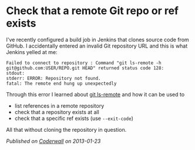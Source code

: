 # Check that a remote Git repo or ref exists

I've recently configured a build job in Jenkins that clones source code from GitHub. I accidentally entered an invalid Git repository URL and this is what Jenkins yelled at me:

    Failed to connect to repository : Command "git ls-remote -h git@github.com:USER/REPO.git HEAD" returned status code 128:
    stdout:
    stderr: ERROR: Repository not found.
    fatal: The remote end hung up unexpectedly

Through this error I learned about [git ls-remote](http://git-scm.com/docs/git-ls-remote) and how it can be used to

- list references in a remote repository
- check that a repository exists at all
- check that a specific ref exists (use `--exit-code`)

All that without cloning the repository in question.

_Published on [Coderwall](https://coderwall.com/p/tuio0w) on 2013-01-23_

